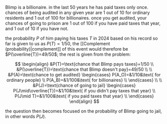 Blimp is a billionaire. in the last 50 years he has paid taxes only once. chances of being audited in any given year are 1 out of 10 for ordinary residents and 1 out of 100 for billionaires. once you get audited, your chances of going to prison are 1 out of 100 if you have paid taxes that year, and 1 out of 10 if you have not.

the probability $P$ of him paying his taxes $T$ in 2024 based on his record so far is given to us as $P(T)=1/50$, the [[Complement (probability)|complement]] of this event would therefore be $P(\overline{T})=49/50$; the rest is given from the problem:

$$
\begin{align}
&P(T)=\text{chance that Blimp pays taxes}=1/50 \\
&P(\overline{T})=\text{chance that Blimp doesn't pay}=49/50 \\
\\
&P(A)=\text{chance to get audited}
\begin{cases}
P(A_O)=&1/10&\text{ for ordinary people} \\
P(A_B)=&1/100&\text{ for billionaires} \\
\end{cases} 
\\
\\
&P(J)=\text{chance of going to jail}
\begin{cases}
P(J\mid\overline{T})=&1/10&\text{ if you didn't pay taxes that year} \\
P(J\mid T)=&1/100&\text{ if you paid taxes that year} \\
\end{cases} 
\end{align}
$$

the question then becomes focused on the probability of Blimp going to jail, in other words $P(J)$.